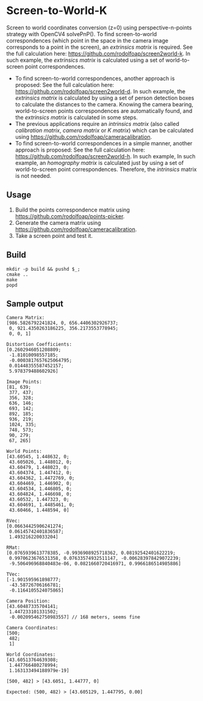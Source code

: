 # Screen-to-World-K

Screen to world coordinates conversion (z=0) using perspective-n-points strategy with OpenCV4 solvePnP(). To find screen-to-world correspondences (which point in the space in the camera image corresponds to a point in the screen), an _extrinsics matrix_ is required. See the full calculation here: https://github.com/rodolfoap/screen2world-k. In such example, the _extrinsics matrix_ is calculated using a set of world-to-screen point correspondences.

* To find screen-to-world correspondences, another approach is proposed: See the full calculation here: https://github.com/rodolfoap/screen2world-d. In such example, the _extrinsics matrix_ is calculated by using a set of person detection boxes to calculate the distances to the camera. Knowing the camera bearing, world-to-screen points correspondences are automatically found, and the _extrinsics matrix_ is calculated in some steps.
* The previous applications require an _intrinsics matrix_ (also called _calibration matrix_, _camera matrix_ or _K matrix_) which can be calculated using https://github.com/rodolfoap/cameracalibration.
* To find screen-to-world correspondences in a simple manner, another approach is proposed: See the full calculation here: https://github.com/rodolfoap/screen2world-h. In such example, In such example, an _homography matrix_ is calculated just by using a set of world-to-screen point correspondences. Therefore, the _intrinsics_ matrix is not needed.

## Usage

1. Build the points correspondence matrix using https://github.com/rodolfoap/points-picker.
2. Generate the camera matrix using https://github.com/rodolfoap/cameracalibration.
3. Take a screen point and test it.

## Build

```
mkdir -p build && pushd $_;
cmake ..
make
popd
```

## Sample output

```
Camera Matrix:
[986.5826792241824, 0, 656.4406302926737;
 0, 921.4350263186225, 356.2173553778945;
 0, 0, 1]

Distortion Coefficients:
[0.2602946051208809;
 -1.81010098557185;
 -0.0003817657625064795;
 0.01448355587452157;
 5.978379488602926]

Image Points:
[81, 639;
 377, 437;
 356, 328;
 636, 146;
 693, 142;
 892, 185;
 936, 219;
 1024, 335;
 748, 573;
 90, 279;
 67, 265]

World Points:
[43.60545, 1.448632, 0;
 43.605026, 1.448012, 0;
 43.60479, 1.448023, 0;
 43.604374, 1.447412, 0;
 43.604362, 1.4472769, 0;
 43.604469, 1.446902, 0;
 43.604534, 1.446805, 0;
 43.604824, 1.446698, 0;
 43.60532, 1.447323, 0;
 43.604691, 1.4485461, 0;
 43.60466, 1.448594, 0]

RVec:
[0.06634425906241274;
 0.06145742401836587;
 1.493216220033204]

RMat:
[0.0765939613778385, -0.9936908925718362, 0.08192542401622219;
 0.9970623676531358, 0.07633574932511147, -0.006283978429072239;
 -9.506496968840483e-06, 0.0821660720416971, 0.9966186514985886]

TVec:
[-1.901595961898777;
 -43.58726706166781;
 -0.1164105524075865]

Camera Position:
[43.60487335704141;
 1.447233101331502;
 -0.002095462750983557] // 168 meters, seems fine

Camera Coordinates:
[500;
 482;
 1]

World Coordinates:
[43.60513764639308;
 1.447766480278994;
 1.163133494188979e-19]

[500, 482] > [43.6051, 1.44777, 0]

Expected: (500, 482) > [43.605129, 1.447795, 0.00]
```
